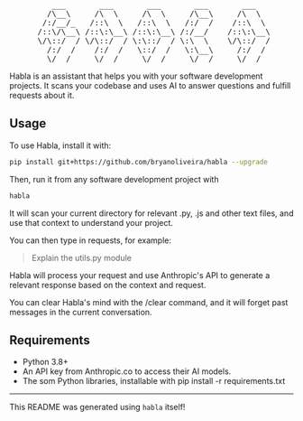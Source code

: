 <pre align="center">
    ___       ___       ___       ___       ___   
   /\__\     /\  \     /\  \     /\__\     /\  \  
  /:/__/_   /::\  \   /::\  \   /:/  /    /::\  \ 
 /::\/\__\ /::\:\__\ /::\:\__\ /:/__/    /::\:\__\
 \/\::/  / \/\::/  / \:\::/  / \:\  \    \/\::/  /
   /:/  /    /:/  /   \::/  /   \:\__\     /:/  / 
   \/__/     \/__/     \/__/     \/__/     \/__/  
</pre>

Habla is an assistant that helps you with your software development projects. It scans your codebase and uses AI to answer questions and fulfill requests about it.

## Usage

To use Habla, install it with:

```bash
pip install git+https://github.com/bryanoliveira/habla --upgrade
```

Then, run it from any software development project with

```bash
habla
```

It will scan your current directory for relevant .py, .js and other text files, and use that context to understand your project.

You can then type in requests, for example:

> Explain the utils.py module

Habla will process your request and use Anthropic's API to generate a relevant response based on the context and request.

You can clear Habla's mind with the /clear command, and it will forget past messages in the current conversation.

## Requirements

- Python 3.8+ 
- An API key from Anthropic.co to access their AI models.
- The som Python libraries, installable with pip install -r requirements.txt

---
This README was generated using `habla` itself!